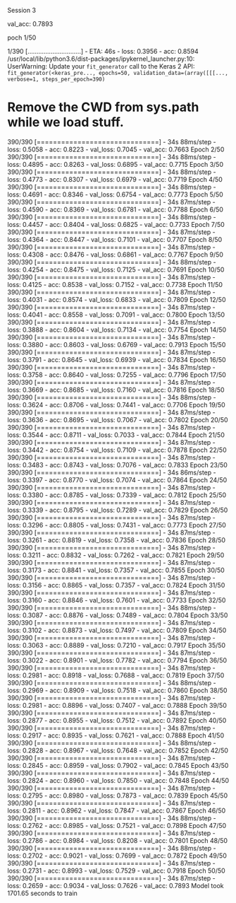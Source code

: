 Session 3


val_acc: 0.7893



poch 1/50

  1/390 [..............................] - ETA: 46s - loss: 0.3956 - acc: 0.8594
/usr/local/lib/python3.6/dist-packages/ipykernel_launcher.py:10: UserWarning: Update your `fit_generator` call to the Keras 2 API: `fit_generator(<keras_pre..., epochs=50, validation_data=(array([[[..., verbose=1, steps_per_epoch=390)`
  # Remove the CWD from sys.path while we load stuff.
390/390 [==============================] - 34s 88ms/step - loss: 0.5058 - acc: 0.8223 - val_loss: 0.7045 - val_acc: 0.7663
Epoch 2/50
390/390 [==============================] - 34s 88ms/step - loss: 0.4895 - acc: 0.8263 - val_loss: 0.6895 - val_acc: 0.7715
Epoch 3/50
390/390 [==============================] - 34s 88ms/step - loss: 0.4773 - acc: 0.8307 - val_loss: 0.6979 - val_acc: 0.7719
Epoch 4/50
390/390 [==============================] - 34s 88ms/step - loss: 0.4691 - acc: 0.8346 - val_loss: 0.6754 - val_acc: 0.7773
Epoch 5/50
390/390 [==============================] - 34s 87ms/step - loss: 0.4590 - acc: 0.8369 - val_loss: 0.6781 - val_acc: 0.7788
Epoch 6/50
390/390 [==============================] - 34s 88ms/step - loss: 0.4457 - acc: 0.8404 - val_loss: 0.6825 - val_acc: 0.7733
Epoch 7/50
390/390 [==============================] - 34s 87ms/step - loss: 0.4364 - acc: 0.8447 - val_loss: 0.7101 - val_acc: 0.7707
Epoch 8/50
390/390 [==============================] - 34s 87ms/step - loss: 0.4308 - acc: 0.8476 - val_loss: 0.6861 - val_acc: 0.7767
Epoch 9/50
390/390 [==============================] - 34s 88ms/step - loss: 0.4254 - acc: 0.8475 - val_loss: 0.7125 - val_acc: 0.7691
Epoch 10/50
390/390 [==============================] - 34s 87ms/step - loss: 0.4125 - acc: 0.8538 - val_loss: 0.7152 - val_acc: 0.7738
Epoch 11/50
390/390 [==============================] - 34s 87ms/step - loss: 0.4031 - acc: 0.8574 - val_loss: 0.6833 - val_acc: 0.7809
Epoch 12/50
390/390 [==============================] - 34s 87ms/step - loss: 0.4041 - acc: 0.8558 - val_loss: 0.7091 - val_acc: 0.7800
Epoch 13/50
390/390 [==============================] - 34s 87ms/step - loss: 0.3888 - acc: 0.8604 - val_loss: 0.7134 - val_acc: 0.7754
Epoch 14/50
390/390 [==============================] - 34s 87ms/step - loss: 0.3880 - acc: 0.8603 - val_loss: 0.6769 - val_acc: 0.7913
Epoch 15/50
390/390 [==============================] - 34s 87ms/step - loss: 0.3791 - acc: 0.8645 - val_loss: 0.6939 - val_acc: 0.7834
Epoch 16/50
390/390 [==============================] - 34s 87ms/step - loss: 0.3758 - acc: 0.8640 - val_loss: 0.7255 - val_acc: 0.7796
Epoch 17/50
390/390 [==============================] - 34s 87ms/step - loss: 0.3669 - acc: 0.8685 - val_loss: 0.7160 - val_acc: 0.7816
Epoch 18/50
390/390 [==============================] - 34s 88ms/step - loss: 0.3624 - acc: 0.8706 - val_loss: 0.7441 - val_acc: 0.7706
Epoch 19/50
390/390 [==============================] - 34s 87ms/step - loss: 0.3636 - acc: 0.8695 - val_loss: 0.7067 - val_acc: 0.7802
Epoch 20/50
390/390 [==============================] - 34s 87ms/step - loss: 0.3544 - acc: 0.8711 - val_loss: 0.7033 - val_acc: 0.7844
Epoch 21/50
390/390 [==============================] - 34s 87ms/step - loss: 0.3442 - acc: 0.8754 - val_loss: 0.7109 - val_acc: 0.7878
Epoch 22/50
390/390 [==============================] - 34s 87ms/step - loss: 0.3483 - acc: 0.8743 - val_loss: 0.7076 - val_acc: 0.7833
Epoch 23/50
390/390 [==============================] - 34s 86ms/step - loss: 0.3397 - acc: 0.8770 - val_loss: 0.7074 - val_acc: 0.7864
Epoch 24/50
390/390 [==============================] - 34s 87ms/step - loss: 0.3380 - acc: 0.8785 - val_loss: 0.7339 - val_acc: 0.7812
Epoch 25/50
390/390 [==============================] - 34s 87ms/step - loss: 0.3339 - acc: 0.8795 - val_loss: 0.7289 - val_acc: 0.7829
Epoch 26/50
390/390 [==============================] - 34s 87ms/step - loss: 0.3296 - acc: 0.8805 - val_loss: 0.7431 - val_acc: 0.7773
Epoch 27/50
390/390 [==============================] - 34s 87ms/step - loss: 0.3261 - acc: 0.8819 - val_loss: 0.7358 - val_acc: 0.7836
Epoch 28/50
390/390 [==============================] - 34s 87ms/step - loss: 0.3211 - acc: 0.8832 - val_loss: 0.7262 - val_acc: 0.7821
Epoch 29/50
390/390 [==============================] - 34s 87ms/step - loss: 0.3173 - acc: 0.8841 - val_loss: 0.7357 - val_acc: 0.7855
Epoch 30/50
390/390 [==============================] - 34s 87ms/step - loss: 0.3156 - acc: 0.8865 - val_loss: 0.7357 - val_acc: 0.7824
Epoch 31/50
390/390 [==============================] - 34s 87ms/step - loss: 0.3160 - acc: 0.8846 - val_loss: 0.7601 - val_acc: 0.7733
Epoch 32/50
390/390 [==============================] - 34s 88ms/step - loss: 0.3087 - acc: 0.8876 - val_loss: 0.7489 - val_acc: 0.7804
Epoch 33/50
390/390 [==============================] - 34s 87ms/step - loss: 0.3102 - acc: 0.8873 - val_loss: 0.7497 - val_acc: 0.7809
Epoch 34/50
390/390 [==============================] - 34s 87ms/step - loss: 0.3063 - acc: 0.8889 - val_loss: 0.7210 - val_acc: 0.7917
Epoch 35/50
390/390 [==============================] - 34s 87ms/step - loss: 0.3022 - acc: 0.8901 - val_loss: 0.7782 - val_acc: 0.7794
Epoch 36/50
390/390 [==============================] - 34s 87ms/step - loss: 0.2981 - acc: 0.8918 - val_loss: 0.7688 - val_acc: 0.7819
Epoch 37/50
390/390 [==============================] - 34s 88ms/step - loss: 0.2969 - acc: 0.8909 - val_loss: 0.7518 - val_acc: 0.7860
Epoch 38/50
390/390 [==============================] - 34s 87ms/step - loss: 0.2981 - acc: 0.8896 - val_loss: 0.7407 - val_acc: 0.7888
Epoch 39/50
390/390 [==============================] - 34s 87ms/step - loss: 0.2877 - acc: 0.8955 - val_loss: 0.7512 - val_acc: 0.7892
Epoch 40/50
390/390 [==============================] - 34s 87ms/step - loss: 0.2917 - acc: 0.8935 - val_loss: 0.7621 - val_acc: 0.7888
Epoch 41/50
390/390 [==============================] - 34s 88ms/step - loss: 0.2828 - acc: 0.8967 - val_loss: 0.7648 - val_acc: 0.7852
Epoch 42/50
390/390 [==============================] - 34s 87ms/step - loss: 0.2845 - acc: 0.8959 - val_loss: 0.7902 - val_acc: 0.7845
Epoch 43/50
390/390 [==============================] - 34s 87ms/step - loss: 0.2824 - acc: 0.8960 - val_loss: 0.7850 - val_acc: 0.7848
Epoch 44/50
390/390 [==============================] - 34s 87ms/step - loss: 0.2795 - acc: 0.8980 - val_loss: 0.7873 - val_acc: 0.7839
Epoch 45/50
390/390 [==============================] - 34s 87ms/step - loss: 0.2811 - acc: 0.8962 - val_loss: 0.7847 - val_acc: 0.7867
Epoch 46/50
390/390 [==============================] - 34s 88ms/step - loss: 0.2762 - acc: 0.8985 - val_loss: 0.7521 - val_acc: 0.7898
Epoch 47/50
390/390 [==============================] - 34s 87ms/step - loss: 0.2786 - acc: 0.8984 - val_loss: 0.8208 - val_acc: 0.7801
Epoch 48/50
390/390 [==============================] - 34s 88ms/step - loss: 0.2702 - acc: 0.9021 - val_loss: 0.7699 - val_acc: 0.7872
Epoch 49/50
390/390 [==============================] - 34s 87ms/step - loss: 0.2731 - acc: 0.8993 - val_loss: 0.7529 - val_acc: 0.7918
Epoch 50/50
390/390 [==============================] - 34s 87ms/step - loss: 0.2659 - acc: 0.9034 - val_loss: 0.7626 - val_acc: 0.7893
Model took 1701.65 seconds to train
